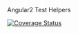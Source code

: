 Angular2 Test Helpers

[![Coverage Status](https://coveralls.io/repos/github/oliverlundquist/search-widget/badge.svg?branch=master)](https://coveralls.io/github/oliverlundquist/search-widget?branch=master)
